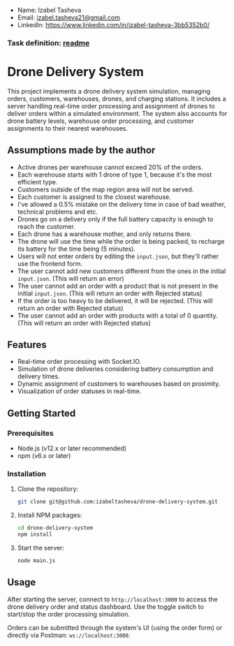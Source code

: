 - Name: Izabel Tasheva
- Email: izabel.tasheva21@gmail.com
- LinkedIn: https://www.linkedin.com/in/izabel-tasheva-3bb5352b0/


### Task definition: [readme](./.docs/task-definition.md)

# Drone Delivery System

This project implements a drone delivery system simulation, managing orders, customers, warehouses, drones, and charging stations. It includes a server handling real-time order processing and assignment of drones to deliver orders within a simulated environment. The system also accounts for drone battery levels, warehouse order processing, and customer assignments to their nearest warehouses.

## Assumptions made by the author

- Active drones per warehouse cannot exceed 20% of the orders.
- Each warehouse starts with 1 drone of type 1, because it's the most efficient type.
- Customers outside of the map region area will not be served.
- Each customer is assigned to the closest warehouse.
- I've allowed a 0.5% mistake on the delivery time in case of bad weather, technical problems and etc.
- Drones go on a delivery only if the full battery capacity is enough to reach the customer.
- Each drone has a warehouse mother, and only returns there.
- The drone will use the time while the order is being packed, to recharge its battery for the time being (5 minutes).
- Users will not enter orders by editing the `input.json`, but they'll rather use the frontend form.
- The user cannot add new customers different from the ones in the initial `input.json`. (This will return an error)
- The user cannot add an order with a product that is not present in the initial `input.json`. (This will return an order with Rejected status)
- If the order is too heavy to be delivered, it will be rejected. (This will return an order with Rejected status)
- The user cannot add an order with products with a total of 0 quantity. (This will return an order with Rejected status)

## Features

- Real-time order processing with Socket.IO.
- Simulation of drone deliveries considering battery consumption and delivery times.
- Dynamic assignment of customers to warehouses based on proximity.
- Visualization of order statuses in real-time.

## Getting Started

### Prerequisites

- Node.js (v12.x or later recommended)
- npm (v6.x or later)

### Installation

1. Clone the repository:

   ```bash
   git clone git@github.com:izabeltasheva/drone-delivery-system.git
   ```

2. Install NPM packages:

   ```bash
   cd drone-delivery-system
   npm install
   ```

3. Start the server:
   ```bash
   node main.js
   ```

## Usage

After starting the server, connect to `http://localhost:3000` to access the drone delivery order and status dashboard. Use the toggle switch to start/stop the order processing simulation.

Orders can be submitted through the system's UI (using the order form) or directly via Postman: `ws://localhost:3000`.
